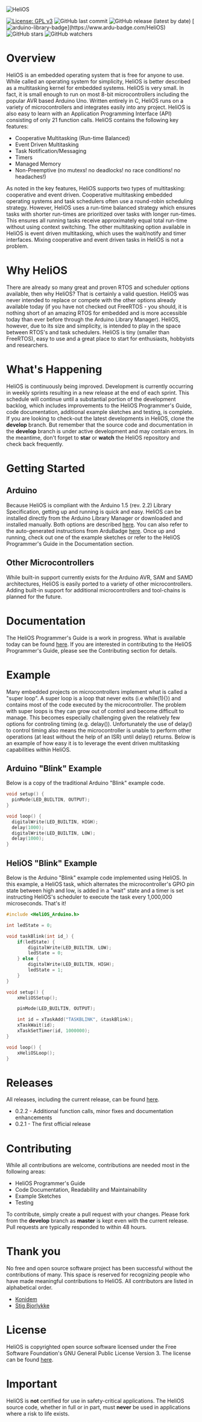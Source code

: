 ![HeliOS](/extras/HeliOS_OG_Logo.png)

[![License: GPL v3](https://img.shields.io/badge/License-GPLv3-blue.svg)](https://github.com/MannyPeterson/HeliOS/blob/master/LICENSE.md) ![GitHub last commit](https://img.shields.io/github/last-commit/MannyPeterson/HeliOS) ![GitHub release (latest by date)](https://img.shields.io/github/v/release/MannyPeterson/HeliOS) [![arduino-library-badge](https://www.ardu-badge.com/badge/HeliOS.svg?)](https://www.ardu-badge.com/HeliOS) ![GitHub stars](https://img.shields.io/github/stars/MannyPeterson/HeliOS?style=social) ![GitHub watchers](https://img.shields.io/github/watchers/MannyPeterson/HeliOS?style=social)
# Overview
HeliOS is an embedded operating system that is free for anyone to use. While called an operating system for simplicity, HeliOS is better described as a multitasking kernel for embedded systems. HeliOS is very small. In fact, it is small enough to run on most 8-bit microcontrollers including the popular AVR based Arduino Uno. Written entirely in C, HeliOS runs on a variety of microcontrollers and integrates easily into any project. HeliOS is also easy to learn with an Application Programming Interface (API) consisting of only 21 function calls. HeliOS contains the following key features:
* Cooperative Multitasking (Run-time Balanced)
* Event Driven Multitasking
* Task Notification/Messaging
* Timers
* Managed Memory
* Non-Preemptive (no mutexs! no deadlocks! no race conditions! no headaches!)

As noted in the key features, HeliOS supports two types of multitasking: cooperative and event driven. Cooperative multitasking embedded operating systems and task schedulers often use a round-robin scheduling strategy. However, HeliOS uses a run-time balanced strategy which ensures tasks with shorter run-times are prioritized over tasks with longer run-times. This ensures all running tasks receive approximately equal total run-time without using context switching. The other multitasking option available in HeliOS is event driven multitasking, which uses the wait/notify and timer interfaces. Mixing cooperative and event driven tasks in HeliOS is not a problem.
# Why HeliOS
There are already so many great and proven RTOS and scheduler options available, then why HeliOS? That is certainly a valid question. HeliOS was never intended to replace or compete with the other options already available today (if you have not checked out FreeRTOS - you should, it is nothing short of an amazing RTOS for embedded and is more accessible today than ever before through the Arduino Library Manager). HeliOS, however, due to its size and simplicity, is intended to play in the space between RTOS's and task schedulers. HeliOS is tiny (smaller than FreeRTOS), easy to use and a great place to start for enthusiasts, hobbyists and researchers.
# What's Happening
HeliOS is continuously being improved. Development is currently occurring in weekly sprints resulting in a new release at the end of each sprint. This schedule will continue until a substantial portion of the development backlog, which includes improvements to the HeliOS Programmer's Guide, code documentation, additional example sketches and testing, is complete. If you are looking to check-out the latest developments in HeliOS, clone the **develop** branch. But remember that the source code and documentation in the **develop** branch is under active development and may contain errors. In the meantime, don't forget to **star** or **watch** the HeliOS repository and check back frequently.
# Getting Started
## Arduino
Because HeliOS is compliant with the Arduino 1.5 (rev. 2.2) Library Specification, getting up and running is quick and easy. HeliOS can be installed directly from the Arduino Library Manager or downloaded and installed manually. Both options are described [here](https://www.arduino.cc/en/Guide/Libraries#toc3). You can also refer to the auto-generated instructions from ArduBadge [here](https://www.ardu-badge.com/HeliOS). Once up and running, check out one of the example sketches or refer to the HeliOS Programmer's Guide in the Documentation section.
## Other Microcontrollers
While built-in support currently exists for the Arduino AVR, SAM and SAMD architectures, HeliOS is easily ported to a variety of other microcontrollers. Adding built-in support for additional microcontrollers and tool-chains is planned for the future.
# Documentation
The HeliOS Programmer's Guide is a work in progress. What is available today can be found [here](/extras/HeliOS_Programmers_Guide.md). If you are interested in contributing to the HeliOS Programmer's Guide, please see the Contributing section for details.
# Example
Many embedded projects on microcontrollers implement what is called a "super loop". A super loop is a loop that never exits (i.e while(1){}) and contains most of the code executed by the microcontroller. The problem with super loops is they can grow out of control and become difficult to manage. This becomes especially challenging given the relatively few options for controling timing (e.g. delay()). Unfortunately the use of delay() to control timing also means the microcontroller is unable to perform other operations (at least without the help of an ISR) until delay() returns. Below is an example of how easy it is to leverage the event driven multitasking capabilities within HeliOS.
## Arduino "Blink" Example
Below is a copy of the traditional Arduino "Blink" example code.
```C
void setup() {
  pinMode(LED_BUILTIN, OUTPUT);
}

void loop() {
  digitalWrite(LED_BUILTIN, HIGH);
  delay(1000);
  digitalWrite(LED_BUILTIN, LOW);
  delay(1000);
}
```
## HeliOS "Blink" Example
Below is the Arduino "Blink" example code implemented using HeliOS. In this example, a HeliOS task, which alternates the microcontroller's GPIO pin state between high and low, is added in a "wait" state and a timer is set instructing HeliOS's scheduler to execute the task every 1,000,000 microseconds. That's it!
```C
#include <HeliOS_Arduino.h>

int ledState = 0;

void taskBlink(int id_) {
	if(ledState) {
		digitalWrite(LED_BUILTIN, LOW);
		ledState = 0;
	} else {
		digitalWrite(LED_BUILTIN, HIGH);
		ledState = 1;
	}
}

void setup() {
	xHeliOSSetup();

	pinMode(LED_BUILTIN, OUTPUT);

	int id = xTaskAdd("TASKBLINK", &taskBlink);
	xTaskWait(id);
	xTaskSetTimer(id, 1000000);
}

void loop() {
	xHeliOSLoop();
}
```
# Releases
All releases, including the current release, can be found [here](https://github.com/MannyPeterson/HeliOS/releases).
* 0.2.2 - Additional function calls, minor fixes and documentation enhancements
* 0.2.1 - The first official release
# Contributing
While all contributions are welcome, contributions are needed most in the following areas:
* HeliOS Programmer's Guide
* Code Documentation, Readability and Maintainability
* Example Sketches
* Testing

To contribute, simply create a pull request with your changes. Please fork from the **develop** branch as **master** is kept even with the current release. Pull requests are typically responded to within 48 hours.
# Thank you
No free and open source software project has been successful without the contributions of many. This space is reserved for recognizing people who have made meaningful contributions to HeliOS. All contributors are listed in alphabetical order.
* [Konidem](https://github.com/Konidem)
* [Stig Bjorlykke](https://github.com/stigbjorlykke)

# License
HeliOS is copyrighted open source software licensed under the Free Software Foundation's GNU General Public License Version 3. The license can be found [here](/LICENSE.md).
# Important
HeliOS is **not** certified for use in safety-critical applications. The HeliOS source code, whether in full or in part, must **never** be used in applications where a risk to life exists.
